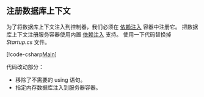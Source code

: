 <!--## Register the database context-->
## 注册数据库上下文

<!--In order to inject the database context into the controller, we need to register it with the [dependency injection](xref:fundamentals/dependency-injection) container. Register the database context with the service container using the built-in support for [dependency injection](xref:fundamentals/dependency-injection). Replace the contents of the *Startup.cs* file with the following:-->
为了将数据库上下文注入到控制器，我们必须在 [依赖注入](xref:fundamentals/dependency-injection) 容器中注册它。 把数据库上下文注册服务容器使用内置 [依赖注入](xref:fundamentals/dependency-injection) 支持。 使用一下代码替换掉 *Startup.cs* 文件。

[!code-csharp[Main](../../tutorials/first-web-api/sample/TodoApi/Startup.cs?highlight=2,4,12)]

<!--The preceding code:-->
代码改动部分：

<!--* Removes the code we're not using.
* Specifies an in-memory database is injected into the service container.-->
* 移除了不需要的 using 语句。
* 指定内存数据库注入到服务器容器。
